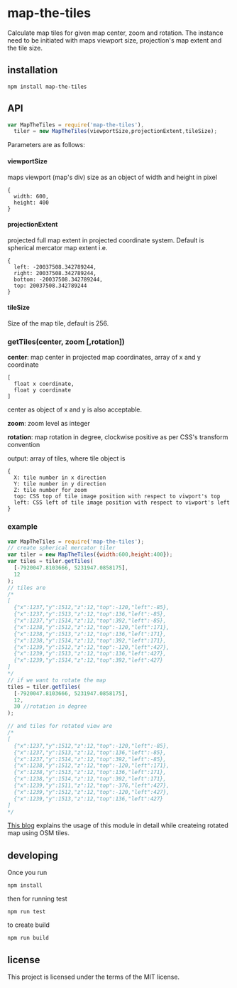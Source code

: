 # map-the-tiles
Calculate map tiles for given map center, zoom and rotation. The instance need to be initiated with maps viewport size, projection's map extent and the tile size.
## installation

```
npm install map-the-tiles
```

## API
```javascript
var MapTheTiles = require('map-the-tiles'),
  tiler = new MapTheTiles(viewportSize,projectionExtent,tileSize);  
``` 
Parameters are as follows:
#### viewportSize
maps viewport (map's div) size as an object of width and height in pixel 
```
{
  width: 600,
  height: 400
}
```
#### projectionExtent
projected full map extent in projected coordinate system. Default is spherical mercator map extent i.e.

```
{
  left: -20037508.342789244,
  right: 20037508.342789244,
  bottom: -20037508.342789244,
  top: 20037508.342789244
}
```

#### tileSize
Size of the map tile, default is 256.

### getTiles(center, zoom [,rotation])
**center**: map center in projected map coordinates, array of x and y coordinate 
```
[
  float x coordinate,
  float y coordinate
]
```
center as object of x and y is also acceptable.

**zoom**: zoom level as integer

**rotation**: map rotation in degree, clockwise positive as per CSS's transform convention 

output: array of tiles, where tile object is 
```
{
  X: tile number in x direction
  Y: tile number in y direction 
  Z: tile number for zoom
  top: CSS top of tile image position with respect to viwport's top
  left: CSS left of tile image position with respect to viwport's left
}
```
### example
```javascript
var MapTheTiles = require('map-the-tiles');
// create spherical mercator tiler
var tiler = new MapTheTiles({width:600,height:400});
var tiles = tiler.getTiles(
  [-7920047.8103666, 5231947.0858175],
  12   
);
// tiles are
/*
[
  {"x":1237,"y":1512,"z":12,"top":-120,"left":-85},
  {"x":1237,"y":1513,"z":12,"top":136,"left":-85},
  {"x":1237,"y":1514,"z":12,"top":392,"left":-85},
  {"x":1238,"y":1512,"z":12,"top":-120,"left":171},
  {"x":1238,"y":1513,"z":12,"top":136,"left":171},
  {"x":1238,"y":1514,"z":12,"top":392,"left":171},
  {"x":1239,"y":1512,"z":12,"top":-120,"left":427},
  {"x":1239,"y":1513,"z":12,"top":136,"left":427},
  {"x":1239,"y":1514,"z":12,"top":392,"left":427}
]
*/
// if we want to rotate the map 
tiles = tiler.getTiles(
  [-7920047.8103666, 5231947.0858175],
  12,
  30 //rotation in degree
);

// and tiles for rotated view are
/*
[
  {"x":1237,"y":1512,"z":12,"top":-120,"left":-85},
  {"x":1237,"y":1513,"z":12,"top":136,"left":-85},
  {"x":1237,"y":1514,"z":12,"top":392,"left":-85},
  {"x":1238,"y":1512,"z":12,"top":-120,"left":171},
  {"x":1238,"y":1513,"z":12,"top":136,"left":171},
  {"x":1238,"y":1514,"z":12,"top":392,"left":171},
  {"x":1239,"y":1511,"z":12,"top":-376,"left":427},
  {"x":1239,"y":1512,"z":12,"top":-120,"left":427},
  {"x":1239,"y":1513,"z":12,"top":136,"left":427}
]
*/
```

[This blog](https://maps-on-blackboard.github.io/articles/osm-tiles-map-with-rotation/) explains the usage of this module in detail while createing rotated map using OSM tiles. 
## developing
Once you run
 
```npm install```

then for running test 

```npm run test```

to create build

```npm run build```

## license
This project is licensed under the terms of the MIT license.
